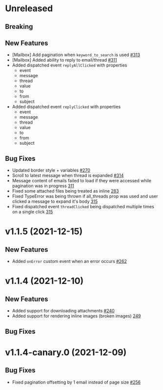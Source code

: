 # Unreleased

## Breaking
## New Features

- [Mailbox] Add pagination when `keyword_to_search` is used [#313](https://github.com/nylas/components/pull/313)
- [Mailbox] Added ability to reply to email/thread [#311](https://github.com/nylas/components/pull/311)
- Added dispatched event `replyAllClicked` with properties
  - event
  - message
  - thread
  - value
  - to
  - from
  - subject
- Added dispatched event `replyClicked` with properties
  - event
  - message
  - thread
  - value
  - to
  - from
  - subject

## Bug Fixes

- Updated border style + variables [#270](https://github.com/nylas/components/pull/270)
- Scroll to latest message when thread is expanded [#314](https://github.com/nylas/components/pull/314)
- Message content of emails failed to load if they were accessed while pagination was in progress [311](https://github.com/nylas/components/pull/311)
- Fixed some attached files being treated as inline [283](https://github.com/nylas/components/pull/283)
- Fixed TypeError was being thrown if all_threads prop was used and user clicked a message to expand it's body [315](https://github.com/nylas/components/pull/315)
- Fixed dispatched event `threadClicked` being dispatched multiple times on a single click [315](https://github.com/nylas/components/pull/315)

# v1.1.5 (2021-12-15)

## New Features

- Added `onError` custom event when an error occurs [#262](https://github.com/nylas/components/pull/262)

# v1.1.4 (2021-12-10)

## New Features

- Added support for downloading attachments [#240](https://github.com/nylas/components/issues/240)
- Added support for rendering inline images (broken images) [249](https://github.com/nylas/components/pull/249)

## Bug Fixes

# v1.1.4-canary.0 (2021-12-09)

## Bug Fixes

- Fixed pagination offsetting by 1 email instead of page size [#256](https://github.com/nylas/components/pull/256)
